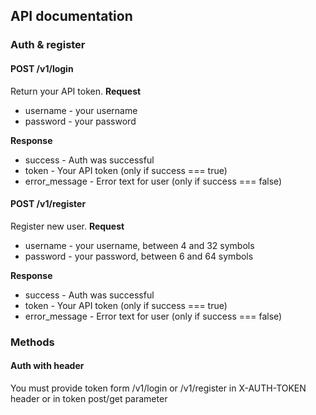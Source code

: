 ## API documentation

### Auth & register

#### POST /v1/login
Return your API token.
**Request**

- username - your username
- password - your password

**Response**

- success - Auth was successful
- token - Your API token (only if success === true)
- error_message - Error text for user (only if success === false)

#### POST /v1/register
Register new user.
**Request**

- username - your username, between 4 and 32 symbols
- password - your password, between 6 and 64 symbols

**Response**

- success - Auth was successful
- token - Your API token (only if success === true)
- error_message - Error text for user (only if success === false)

### Methods

#### Auth with header
You must provide token form /v1/login or /v1/register in X-AUTH-TOKEN header or in token post/get parameter




